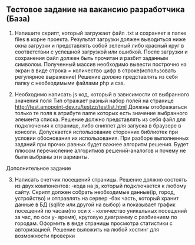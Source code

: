 ## Тестовое задание на вакансию разработчика (База)

1. Напишите скрипт, который загружает файл .txt  и сохраняет в папке files в корне проекта. Результат загрузки должен выводиться ниже окна загрузки и представлять собой зеленый либо красный круг в соответствии с успешной загрузкой или ошибкой.
После загрузки и сохранения файл должен быть прочитан и разбит заданным символом. Полученный массив необходимо вывести построчно на экран в виде строка = количество цифр в строке(использовать регулярное выражение)
Решение должно представлять из себя папку с необходимыми файлами php и css.

2. Необходимо написать js код, который в зависимости от выбранного значения поля Тип отражает разный набор полей на странице http://test.amopoint-dev.ru/testzz/testlist.html
Должны отображаться только те поля в атрибуте name которых есть значение выбранного элемента списка.
Решение должно представлять из себя файл для подключения к странице, либо сниппет для запуска в браузере в консоли.
Допускается использование сторонних библиотек при условии обоснования их использования. При разборе выполненных заданий при прочих равных будет важнее алгоритм решения. Будет плюсом перечисление алгоритмов решений-аналогов и почему не были выбраны эти варианты. 

Дополнительное задание

3. Написать счетчик посещений страницы. Решение должно состоять из двух компонентов:
-кода на js, который подключается к любому сайту. Скрипт должен собрать необходимые данные(ip, город, устройство) и отправлять на сервер
-бэк часть, который хранит данные в БД (sqllite или другой на выбор) и показывает график посещений по часам(по оси х - количество уникальных посещений за час, по оси y- время), круговую диаграмму с разбиением по городам.
Оформить в виде страницы просмотра статистики с авторизацией. Решение выложить на любой хостинг для возможности проверки

